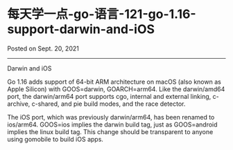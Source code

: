 # 每天学一点-go-语言-121-go-1.16-support-darwin-and-iOS

Posted on Sept. 20, 2021

---

Darwin and iOS

Go 1.16 adds support of 64-bit ARM architecture on macOS (also known as Apple Silicon) with GOOS=darwin, GOARCH=arm64.
Like the darwin/amd64 port, the darwin/arm64 port supports cgo, internal and external linking, c-archive, c-shared, and
pie build modes, and the race detector.

The iOS port, which was previously darwin/arm64, has been renamed to ios/arm64. GOOS=ios implies the darwin build tag,
just as GOOS=android implies the linux build tag. This change should be transparent to anyone using gomobile to build
iOS apps.